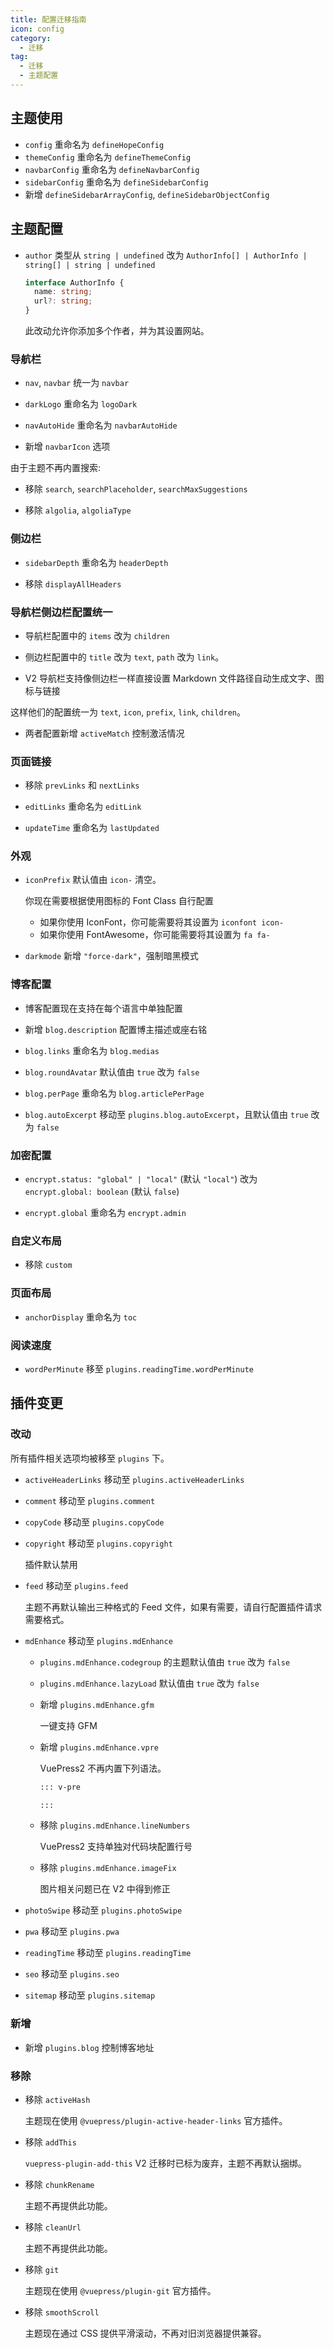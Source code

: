 ```yaml
---
title: 配置迁移指南
icon: config
category:
  - 迁移
tag:
  - 迁移
  - 主题配置
---
```


## 主题使用

- `config` 重命名为 `defineHopeConfig`
- `themeConfig` 重命名为 `defineThemeConfig`
- `navbarConfig` 重命名为 `defineNavbarConfig`
- `sidebarConfig` 重命名为 `defineSidebarConfig`
- 新增 `defineSidebarArrayConfig`, `defineSidebarObjectConfig`

## 主题配置

- `author` 类型从 `string | undefined` 改为 `AuthorInfo[] | AuthorInfo | string[] | string | undefined`

  ```ts
  interface AuthorInfo {
    name: string;
    url?: string;
  }
  ```

  此改动允许你添加多个作者，并为其设置网站。

### 导航栏

- `nav`, `navbar` 统一为 `navbar`

- `darkLogo` 重命名为 `logoDark`

- `navAutoHide` 重命名为 `navbarAutoHide`

- 新增 `navbarIcon` 选项

由于主题不再内置搜索:

- 移除 `search`, `searchPlaceholder`, `searchMaxSuggestions`

- 移除 `algolia`, `algoliaType`

### 侧边栏

- `sidebarDepth` 重命名为 `headerDepth`

- 移除 `displayAllHeaders`

### 导航栏侧边栏配置统一

- 导航栏配置中的 `items` 改为 `children`

- 侧边栏配置中的 `title` 改为 `text`, `path` 改为 `link`。

- V2 导航栏支持像侧边栏一样直接设置 Markdown 文件路径自动生成文字、图标与链接

这样他们的配置统一为 `text`, `icon`, `prefix`, `link`, `children`。

- 两者配置新增 `activeMatch` 控制激活情况

### 页面链接

- 移除 `prevLinks` 和 `nextLinks`

- `editLinks` 重命名为 `editLink`

- `updateTime` 重命名为 `lastUpdated`

### 外观

- `iconPrefix` 默认值由 `icon-` 清空。

  你现在需要根据使用图标的 Font Class 自行配置

  - 如果你使用 IconFont，你可能需要将其设置为 `iconfont icon-`
  - 如果你使用 FontAwesome，你可能需要将其设置为 `fa fa-`

- `darkmode` 新增 `"force-dark"`，强制暗黑模式

### 博客配置

- 博客配置现在支持在每个语言中单独配置

- 新增 `blog.description` 配置博主描述或座右铭

- `blog.links` 重命名为 `blog.medias`

- `blog.roundAvatar` 默认值由 `true` 改为 `false`

- `blog.perPage` 重命名为 `blog.articlePerPage`

- `blog.autoExcerpt` 移动至 `plugins.blog.autoExcerpt`，且默认值由 `true` 改为 `false`

### 加密配置

- `encrypt.status: "global" | "local"` (默认 `"local"`) 改为 `encrypt.global: boolean` (默认 `false`)

- `encrypt.global` 重命名为 `encrypt.admin`

### 自定义布局

- 移除 `custom`

### 页面布局

- `anchorDisplay` 重命名为 `toc`

### 阅读速度

- `wordPerMinute` 移至 `plugins.readingTime.wordPerMinute`

## 插件变更

### 改动

所有插件相关选项均被移至 `plugins` 下。

- `activeHeaderLinks` 移动至 `plugins.activeHeaderLinks`

- `comment` 移动至 `plugins.comment`

- `copyCode` 移动至 `plugins.copyCode`

- `copyright` 移动至 `plugins.copyright`

  插件默认禁用

- `feed` 移动至 `plugins.feed`

  主题不再默认输出三种格式的 Feed 文件，如果有需要，请自行配置插件请求需要格式。

- `mdEnhance` 移动至 `plugins.mdEnhance`

  - `plugins.mdEnhance.codegroup` 的主题默认值由 `true` 改为 `false`

  - `plugins.mdEnhance.lazyLoad` 默认值由 `true` 改为 `false`

  - 新增 `plugins.mdEnhance.gfm`

    一键支持 GFM

  - 新增 `plugins.mdEnhance.vpre`

    VuePress2 不再内置下列语法。

    ```md
    ::: v-pre

    :::
    ```

  - 移除 `plugins.mdEnhance.lineNumbers`

    VuePress2 支持单独对代码块配置行号

  - 移除 `plugins.mdEnhance.imageFix`

    图片相关问题已在 V2 中得到修正

- `photoSwipe` 移动至 `plugins.photoSwipe`

- `pwa` 移动至 `plugins.pwa`

- `readingTime` 移动至 `plugins.readingTime`

- `seo` 移动至 `plugins.seo`

- `sitemap` 移动至 `plugins.sitemap`

### 新增

- 新增 `plugins.blog` 控制博客地址

### 移除

- 移除 `activeHash`

  主题现在使用 `@vuepress/plugin-active-header-links` 官方插件。

- 移除 `addThis`

  `vuepress-plugin-add-this` V2 迁移时已标为废弃，主题不再默认捆绑。

- 移除 `chunkRename`

  主题不再提供此功能。

- 移除 `cleanUrl`

  主题不再提供此功能。

- 移除 `git`

  主题现在使用 `@vuepress/plugin-git` 官方插件。

- 移除 `smoothScroll`

  主题现在通过 CSS 提供平滑滚动，不再对旧浏览器提供兼容。
